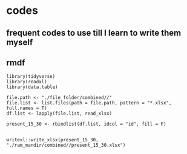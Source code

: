 # codes
frequent codes to use till I learn to write them myself
---
## rmdf

```{r}
library(tidyverse)
library(readxl)
library(data.table)

file.path <- "./file_folder/combined//"
file.list <- list.files(path = file.path, pattern = "*.xlsx", full.names = T)
df.list <- lapply(file.list, read_xlsx)

present_15_30 <- rbindlist(df.list, idcol = "id", fill = F)


writexl::write_xlsx(present_15_30, "./ram_mandir/combined//present_15_30.xlsx")
```
